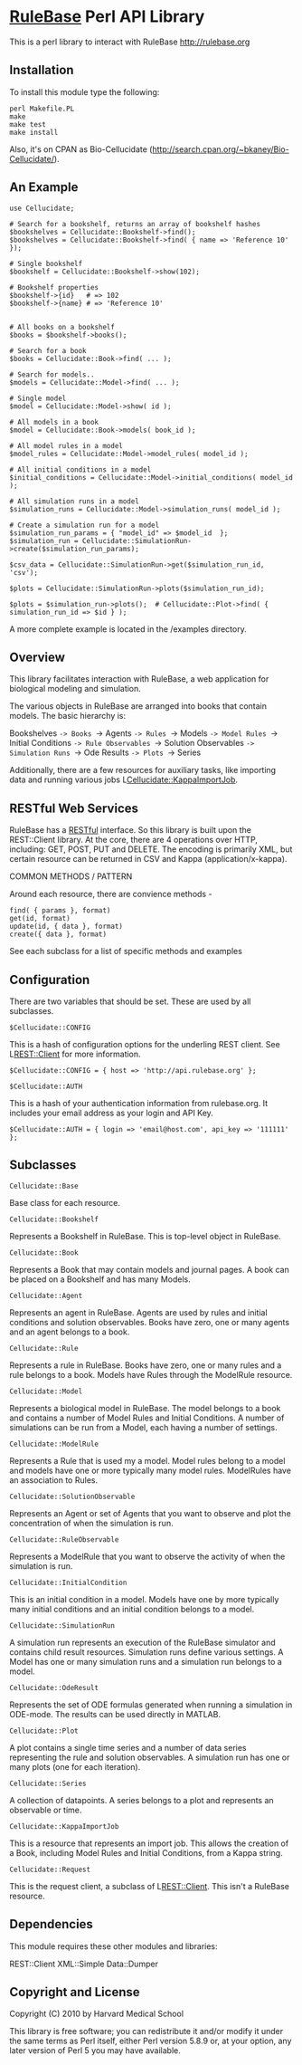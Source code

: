 [RuleBase](http://rulebase.org) Perl API Library
==================================================

This is a perl library to interact with RuleBase <http://rulebase.org>

Installation
--------------------------------------------------

To install this module type the following:

    perl Makefile.PL
    make
    make test
    make install

Also, it's on CPAN as Bio-Cellucidate (http://search.cpan.org/~bkaney/Bio-Cellucidate/).

An Example
--------------------------------------------------

    use Cellucidate;

    # Search for a bookshelf, returns an array of bookshelf hashes
    $bookshelves = Cellucidate::Bookshelf->find();
    $bookshelves = Cellucidate::Bookshelf->find( { name => 'Reference 10' });

    # Single bookshelf
    $bookshelf = Cellucidate::Bookshelf->show(102);

    # Bookshelf properties
    $bookshelf->{id}   # => 102
    $bookshelf->{name} # => 'Reference 10'


    # All books on a bookshelf
    $books = $bookshelf->books();

    # Search for a book
    $books = Cellucidate::Book->find( ... );

    # Search for models..
    $models = Cellucidate::Model->find( ... );

    # Single model
    $model = Cellucidate::Model->show( id );

    # All models in a book
    $model = Cellucidate::Book->models( book_id );

    # All model rules in a model
    $model_rules = Cellucidate::Model->model_rules( model_id );

    # All initial conditions in a model
    $initial_conditions = Cellucidate::Model->initial_conditions( model_id );

    # All simulation runs in a model
    $simulation_runs = Cellucidate::Model->simulation_runs( model_id );

    # Create a simulation run for a model
    $simulation_run_params = { "model_id" => $model_id  };
    $simulation_run = Cellucidate::SimulationRun->create($simulation_run_params);

    $csv_data = Cellucidate::SimulationRun->get($simulation_run_id, 'csv');

    $plots = Cellucidate::SimulationRun->plots($simulation_run_id);

    $plots = $simulation_run->plots();  # Cellucidate::Plot->find( { simulation_run_id => $id } );
    
A more complete example is located in the /examples directory.

Overview
--------------------------------------------------

This library facilitates interaction with RuleBase, a web application for biological modeling and simulation.  

The various objects in RuleBase are arranged into books that contain models.  The basic hierarchy is:

  Bookshelves
  `-> Books
      `-> Agents
      `-> Rules
      `-> Models
          `-> Model Rules
          `-> Initial Conditions
          `-> Rule Observables
          `-> Solution Observables
          `-> Simulation Runs
              `-> Ode Results
              `-> Plots
                  `-> Series

Additionally, there are a few resources for auxiliary tasks, like importing
data and running various jobs L<Cellucidate::KappaImportJob>.

RESTful Web Services
--------------------------------------------------

RuleBase has a [RESTful](http://en.wikipedia.org/wiki/Representational_State_Transfer) interface.  So this library is built upon the 
REST::Client library.  At the core, there are 4 operations over HTTP,
including: GET, POST, PUT and DELETE.  The encoding is primarily XML, but
certain resource can be returned in CSV and Kappa (application/x-kappa).

COMMON METHODS / PATTERN

Around each resource, there are convience methods -

    find( { params }, format)
    get(id, format)
    update(id, { data }, format)
    create({ data }, format)

See each subclass for a list of specific methods and examples


Configuration
--------------------------------------------------

There are two variables that should be set.  These are used by all subclasses.


    $Cellucidate::CONFIG

This is a hash of configuration options for the underling REST client.
See L<REST::Client> for more information.

    $Cellucidate::CONFIG = { host => 'http://api.rulebase.org' };

    $Cellucidate::AUTH

This is a hash of your authentication information from rulebase.org.
It includes your email address as your login and API Key.

    $Cellucidate::AUTH = { login => 'email@host.com', api_key => '111111' };

Subclasses
--------------------------------------------------

    Cellucidate::Base

Base class for each resource.

    Cellucidate::Bookshelf

Represents a Bookshelf in RuleBase.  This is top-level object in RuleBase.

    Cellucidate::Book

Represents a Book that may contain models and journal pages.  A book
can be placed on a Bookshelf and has many Models.

    Cellucidate::Agent

Represents an agent in RuleBase.  Agents are used by rules and initial
conditions and solution observables.  Books have zero, one or many agents
and an agent belongs to a book.

    Cellucidate::Rule

Represents a rule in RuleBase. Books have zero, one or many rules
and a rule belongs to a book.  Models have Rules through the ModelRule
resource.

    Cellucidate::Model

Represents a biological model in RuleBase.  The model belongs to a book
and contains a number of Model Rules and Initial Conditions.  A number of
simulations can be run from a Model, each having a number of settings.

    Cellucidate::ModelRule

Represents a Rule that is used my a model.  Model rules belong to a model and
models have one or more typically many model rules.  ModelRules have an
association to Rules.

    Cellucidate::SolutionObservable

Represents an Agent or set of Agents that you want to observe and plot the 
concentration of when the simulation is run.

    Cellucidate::RuleObservable

Represents a ModelRule that you want to observe the activity of when the
simulation is run.

    Cellucidate::InitialCondition

This is an initial condition in a model.  Models have one by more typically
many initial conditions and an initial condition belongs to a model.

    Cellucidate::SimulationRun

A simulation run represents an execution of the RuleBase simulator and contains
child result resources.  Simulation runs define various settings.
A Model has one or many simulation runs and a simulation run belongs to
a model.

    Cellucidate::OdeResult

Represents the set of ODE formulas generated when running a simulation in ODE-mode.
The results can be used directly in MATLAB.

    Cellucidate::Plot

A plot contains a single time series and a number of data series representing the
rule and solution observables.  A simulation run has one or many plots (one for
each iteration).

    Cellucidate::Series

A collection of datapoints.  A series belongs to a plot and represents an observable
or time.

    Cellucidate::KappaImportJob

This is a resource that represents an import job.  This allows the creation
of a Book, including Model Rules and Initial Conditions, from a Kappa 
string.

    Cellucidate::Request

This is the request client, a subclass of L<REST::Client>.  This isn't a 
RuleBase resource.


Dependencies
--------------------------------------------------

This module requires these other modules and libraries:

  REST::Client
  XML::Simple
  Data::Dumper


Copyright and License
--------------------------------------------------

Copyright (C) 2010 by Harvard Medical School

This library is free software; you can redistribute it and/or modify
it under the same terms as Perl itself, either Perl version 5.8.9 or,
at your option, any later version of Perl 5 you may have available.
